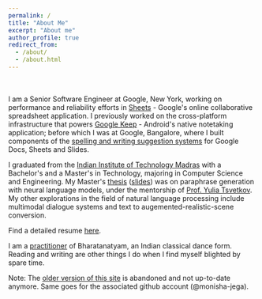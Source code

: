 ```yaml
---
permalink: /
title: "About Me"
excerpt: "About me"
author_profile: true
redirect_from: 
  - /about/
  - /about.html
---
```


<br> <br>
I am a Senior Software Engineer at Google, New York, working on performance and reliability efforts in [Sheets](https://workspace.google.com/products/sheets/) - Google's online collaborative spreadsheet application. I previously worked on the cross-platform infrastructure that powers [Google Keep](https://workspace.google.com/products/keep/) - Android's native notetaking application; before which I was at Google, Bangalore, where I built components of the [spelling and writing suggestion systems](https://support.google.com/docs/answer/57859?hl=en&co=GENIE.Platform%3DDesktop&oco=0) for Google Docs, Sheets and Slides. 

I graduated from the [Indian Institute of Technology Madras](https://www.iitm.ac.in/) with a Bachelor's and a Master's in Technology, majoring in Computer Science and Engineering. My Master's [thesis](https://drive.google.com/file/d/1IBnnL6tLmiG2SE56J1CqBcX2ZRpLk1AZ/view?usp=sharing) ([slides](https://drive.google.com/file/d/1oL__61Rhwv9MtSbYKZP3dNCgDcsJbCiT/view?usp=sharing)) was on paraphrase generation with neural language models, under the mentorship of [Prof. Yulia Tsvetkov](https://homes.cs.washington.edu/~yuliats/). My other explorations in the field of natural language processing include multimodal dialogue systems and text to augemented-realistic-scene conversion. 

Find a detailed resume [here](/files/cv.pdf).

I am a [practitioner](https://youtube.com/playlist?list=PL6msSfSnNx8ShEA24bow8HqopqeC_oekK&feature=shared) of Bharatanatyam, an Indian classical dance form. Reading and writing are other things I do when I find myself blighted by spare time. 

Note: The [older version of this site](https://monisha-jega.github.io/) is abandoned and not up-to-date anymore. Same goes for the associated github account (@monisha-jega).
